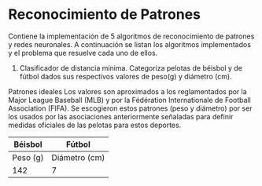 Reconocimiento de Patrones
=======================

Contiene la implementación de 5 algoritmos de reconocimiento de patrones y redes neuronales. A continuación se listan los algoritmos implementados y el problema que resuelve cada uno de ellos.


1. Clasificador de distancia mínima.
Categoriza pelotas de béisbol y de fútbol dados sus respectivos valores de peso(g) y diámetro (cm).

Patrones idealesLos valores son aproximados a los reglamentados por la Major League Baseball (MLB) y por la Fédération Internationale de Football Association (FIFA). Se escogieron estos patrones (peso y diámetro) por ser los usados por las asociaciones anteriormente señaladas para definir medidas oficiales de las pelotas para estos deportes.

| Béisbol  				   | Fútbol					  |
| ------------------------ | ------------------------ |
| Peso (g)  | Diámetro (cm)| Peso (g) | Diámetro (cm) |
| 142  		| 		7  	   | 	420   | 	21.5      |

